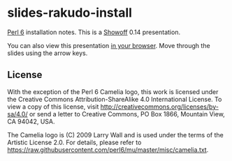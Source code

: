 # slides-rakudo-install

[Perl 6](https://perl6.org/) installation notes. This is a
[Showoff](https://github.com/puppetlabs/showoff) 0.14 presentation.

You can also view this presentation [in your
browser](https://mkheironimus.github.io/slides-rakudo-install/). Move through
the slides using the arrow keys.

## License

With the exception of the Perl 6 Camelia logo, this work is licensed under the
Creative Commons Attribution-ShareAlike 4.0 International License. To view a
copy of this license, visit <http://creativecommons.org/licenses/by-sa/4.0/> or
send a letter to Creative Commons, PO Box 1866, Mountain View, CA 94042, USA.

The Camelia logo is (C) 2009 Larry Wall and is used under the terms of the
Artistic License 2.0. For details, please refer to
<https://raw.githubusercontent.com/perl6/mu/master/misc/camelia.txt>.

